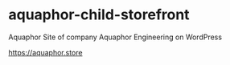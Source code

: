 # aquaphor-child-storefront
Aquaphor Site of company Aquaphor Engineering on WordPress

https://aquaphor.store

